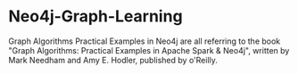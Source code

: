 # Neo4j-Graph-Learning

Graph Algorithms Practical Examples in Neo4j are all referring to the book "Graph Algorithms: Practical Examples in Apache Spark & Neo4j", written by Mark Needham and Amy E. Hodler, published by o'Reilly. 
